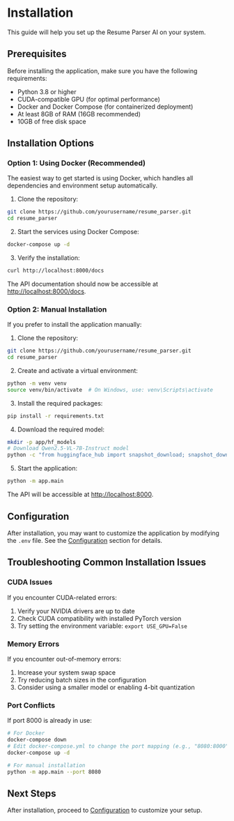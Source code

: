 # Installation

This guide will help you set up the Resume Parser AI on your system.

## Prerequisites

Before installing the application, make sure you have the following requirements:

- Python 3.8 or higher
- CUDA-compatible GPU (for optimal performance)
- Docker and Docker Compose (for containerized deployment)
- At least 8GB of RAM (16GB recommended)
- 10GB of free disk space

## Installation Options

### Option 1: Using Docker (Recommended)

The easiest way to get started is using Docker, which handles all dependencies and environment setup automatically.

1. Clone the repository:

```bash
git clone https://github.com/yourusername/resume_parser.git
cd resume_parser
```

2. Start the services using Docker Compose:

```bash
docker-compose up -d
```

3. Verify the installation:

```bash
curl http://localhost:8000/docs
```

The API documentation should now be accessible at [http://localhost:8000/docs](http://localhost:8000/docs).

### Option 2: Manual Installation

If you prefer to install the application manually:

1. Clone the repository:

```bash
git clone https://github.com/yourusername/resume_parser.git
cd resume_parser
```

2. Create and activate a virtual environment:

```bash
python -m venv venv
source venv/bin/activate  # On Windows, use: venv\Scripts\activate
```

3. Install the required packages:

```bash
pip install -r requirements.txt
```

4. Download the required model:

```bash
mkdir -p app/hf_models
# Download Qwen2.5-VL-7B-Instruct model
python -c "from huggingface_hub import snapshot_download; snapshot_download(repo_id='Qwen/Qwen2.5-VL-7B-Instruct', local_dir='app/hf_models/Qwen2.5-VL-7B-Instruct')"
```

5. Start the application:

```bash
python -m app.main
```

The API will be accessible at [http://localhost:8000](http://localhost:8000).

## Configuration

After installation, you may want to customize the application by modifying the `.env` file. See the [Configuration](configuration.md) section for details.

## Troubleshooting Common Installation Issues

### CUDA Issues

If you encounter CUDA-related errors:

1. Verify your NVIDIA drivers are up to date
2. Check CUDA compatibility with installed PyTorch version
3. Try setting the environment variable: `export USE_GPU=False`

### Memory Errors

If you encounter out-of-memory errors:

1. Increase your system swap space
2. Try reducing batch sizes in the configuration
3. Consider using a smaller model or enabling 4-bit quantization

### Port Conflicts

If port 8000 is already in use:

```bash
# For Docker
docker-compose down
# Edit docker-compose.yml to change the port mapping (e.g., "8080:8000")
docker-compose up -d

# For manual installation
python -m app.main --port 8080
```

## Next Steps

After installation, proceed to [Configuration](configuration.md) to customize your setup.